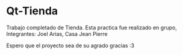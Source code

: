 # Qt-Tienda
Trabajo completado de Tienda.
Esta practica fue realizado en grupo,
Integrantes: Joel Arias, 
             Casa Jean Pierre

Espero que el proyecto sea de su agrado gracias :3
